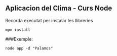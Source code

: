 ## Aplicacion del Clima - Curs Node

Recorda executat per instalar les llibreries
````
mpm install
````
###Exemple:
````
node app -d "Palamos"
````